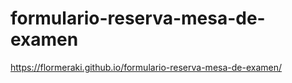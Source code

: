 # formulario-reserva-mesa-de-examen
https://flormeraki.github.io/formulario-reserva-mesa-de-examen/
